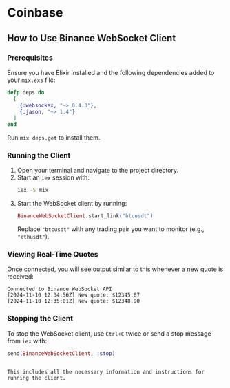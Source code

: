 # Coinbase

## How to Use Binance WebSocket Client

### Prerequisites
Ensure you have Elixir installed and the following dependencies added to your `mix.exs` file:
```elixir
defp deps do
  [
    {:websockex, "~> 0.4.3"},
    {:jason, "~> 1.4"}
  ]
end
```
Run `mix deps.get` to install them.

### Running the Client
1. Open your terminal and navigate to the project directory.
2. Start an `iex` session with:
   ```bash
   iex -S mix
   ```
3. Start the WebSocket client by running:
   ```elixir
   BinanceWebSocketClient.start_link("btcusdt")
   ```
   Replace `"btcusdt"` with any trading pair you want to monitor (e.g., `"ethusdt"`).

### Viewing Real-Time Quotes
Once connected, you will see output similar to this whenever a new quote is received:
```
Connected to Binance WebSocket API
[2024-11-10 12:34:56Z] New quote: $12345.67
[2024-11-10 12:35:01Z] New quote: $12348.90
```

### Stopping the Client
To stop the WebSocket client, use `Ctrl+C` twice or send a stop message from `iex` with:
```elixir
send(BinanceWebSocketClient, :stop)
```
```

This includes all the necessary information and instructions for running the client.
